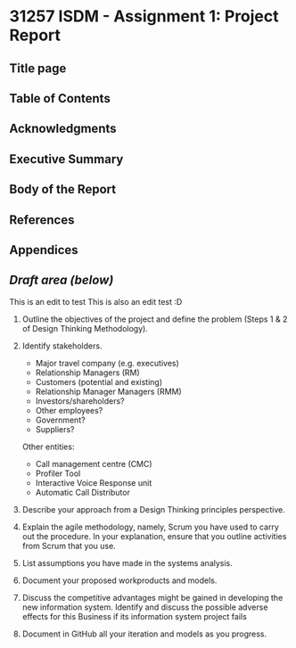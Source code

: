 # 31257 ISDM - Assignment 1: Project Report

## Title page 
## Table of Contents 
## Acknowledgments 
## Executive Summary 
## Body of the Report 
## References 
## Appendices

## _Draft area (below)_
This is an edit to test
This is also an edit test :D

1. Outline the objectives of the project and define the problem (Steps 1 & 2 of Design Thinking
Methodology).
2. Identify stakeholders.

    * Major travel company (e.g. executives)
    * Relationship Managers (RM)
    * Customers (potential and existing)
    * Relationship Manager Managers (RMM)
    * Investors/shareholders?
    * Other employees?
    * Government?
    * Suppliers?

    Other entities:
    * Call management centre (CMC)
    * Profiler Tool
    * Interactive Voice Response unit
    * Automatic Call Distributor

3. Describe your approach from a Design Thinking principles perspective.
4. Explain the agile methodology, namely, Scrum you have used to carry out the procedure. In
your explanation, ensure that you outline activities from Scrum that you use.
5. List assumptions you have made in the systems analysis.
6. Document your proposed workproducts and models.
7. Discuss the competitive advantages might be gained in developing the new information
system. Identify and discuss the possible adverse effects for this Business if its information
system project fails
8. Document in GitHub all your iteration and models as you progress.
